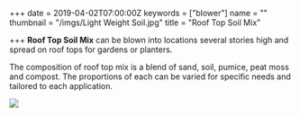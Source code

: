 +++
date = 2019-04-02T07:00:00Z
keywords = ["blower"]
name = ""
thumbnail = "/imgs/Light Weight Soil.jpg"
title = "Roof Top Soil Mix"

+++
**Roof Top Soil Mix** can be blown into locations several stories high and spread on roof tops for gardens or planters.

The composition of roof top mix is a blend of sand, soil, pumice, peat moss and compost. The proportions of each can be varied for specific needs and tailored to each application.

![](/imgs/Mulch-Rooftop-Garden_w800_16x9.jpg)